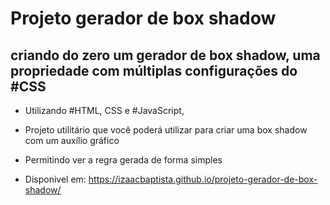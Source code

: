 # Projeto gerador de box shadow

## criando do zero um gerador de box shadow, uma propriedade com múltiplas configurações do #CSS

- Utilizando #HTML, CSS e #JavaScript, 
- Projeto utilitário que você poderá utilizar para criar uma box shadow com um auxílio gráfico
- Permitindo ver a regra gerada de forma simples

- Disponivel em: https://izaacbaptista.github.io/projeto-gerador-de-box-shadow/
